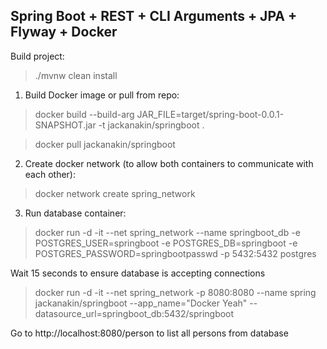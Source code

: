 ## Spring Boot + REST + CLI Arguments + JPA + Flyway + Docker
Build project:
>./mvnw clean install

1. Build Docker image or pull from repo:
>docker build --build-arg JAR_FILE=target/spring-boot-0.0.1-SNAPSHOT.jar -t jackanakin/springboot .

>docker pull jackanakin/springboot

2. Create docker network (to allow both containers to communicate with each other):
>docker network create spring_network

3. Run database container:
>docker run -d -it --net spring_network --name springboot_db -e POSTGRES_USER=springboot -e POSTGRES_DB=springboot -e POSTGRES_PASSWORD=springbootpasswd -p 5432:5432 postgres

Wait 15 seconds to ensure database is accepting connections
 
>docker run -d -it --net spring_network -p 8080:8080 --name spring jackanakin/springboot --app_name="Docker Yeah" --datasource_url=springboot_db:5432/springboot

Go to http://localhost:8080/person to list all persons from database
